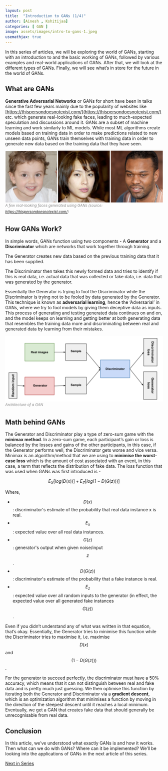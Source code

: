 ```yaml
---
layout: post
title:  "Introduction to GANs (1/4)"
author: [Ainesh , Kshitijaa]
categories: [ GAN ]
image: assets/images/intro-to-gans-1.jpeg
usemathjax: true
---
```


In this series of articles, we will be exploring the world of GANs, starting with an introduction to and the basic working of GANs, followed by various examples and real-world applications of GANs. After that, we will look at the different types of GANs. Finally, we will see what’s in store for the future in the world of GANs.

## What are GANs

**Generative Adversarial Networks** or GANs for short have been in talks since the fast few years mainly due to the popularity of websites like [https://thispersondoesnotexist.com/](https://thispersondoesnotexist.com/) etc. which generate real-looking fake faces, leading to much-expected speculation and discussions around it. GANs are a subset of machine learning and work similarly to ML models. While most ML algorithms create models based on training data in order to make predictions related to new unseen data points, GANs train themselves with training data in order to generate new data based on the training data that they have seen. 

![](../assets/images/gan.png)
<span style="color: #888"><sup><i>A few real-looking faces generated using GANs (source: https://thispersondoesnotexist.com/)</i></sup></span>

## How GANs Work?

In simple words, GANs function using two components - A **Generator** and a **Discriminator** which are networks that work together through training.

The Generator creates new data based on the previous training data that it has been supplied.

The Discriminator then takes this newly formed data and tries to identify if this is real data, i.e. actual data that was collected or fake data, i.e. data that was generated by the generator.

Essentially the Generator is trying to fool the Discriminator while the Discriminator is trying not to be fooled by data generated by the Generator. This technique is known as **adversarial learning**, hence the ‘Adversarial’ in GANs, where we try to fool models by giving them deceptive data as inputs. This process of generating and testing generated data continues on and on, and the model keeps on learning and getting better at both generating data that resembles the training data more and discriminating between real and generated data by learning from their mistakes.

![](../assets/images/gan2.png)
<span style="color: #888"><sup><i>Architecture of a GAN</i></sup></span>

## Math behind GANs
The Generator and Discriminator play a type of zero-sum game with the **minimax method**. In a zero-sum game, each participant’s gain or loss is balanced by the losses and gains of the other participants, in this case, if the Generator performs well, the Discriminator gets worse and vice versa. Minimax is an algorithm/method that we are using to **minimise the worst-case loss** which is the amount of cost associated with an event, in this case, a term that reflects the distribution of fake data. The loss function that was used when GANs was first introduced is -

$$E_X[log(D(x))] + E_Z[log(1-D(G(z)))]$$

Where,
- $$D(x)$$: discriminator's estimate of the probability that real data instance x is real.
- $$E_x$$: expected value over all real data instances.
- $$G(z)$$: generator's output when given noise/input $$z$$.
- $$D(G(z))$$: discriminator's estimate of the probability that a fake instance is real.
- $$E_z$$: expected value over all random inputs to the generator (in effect, the expected value over all generated fake instances $$G(z))$$.

Even if you didn’t understand any of what was written in that equation, that’s okay. Essentially, the Generator tries to minimise this function while the Discriminator tries to maximise it, i.e. maximise $$D(x)$$ and $$(1-D(G(z)))$$.

For the generator to succeed perfectly, the discriminator must have a 50% accuracy, which means that it can not distinguish between real and fake data and is pretty much just guessing. We then optimise this function by iterating both the Generator and Discriminator via a **gradient descent**, which is an optimization algorithm that minimises a function by moving in the direction of the steepest descent until it reaches a local minimum. Eventually, we get a GAN that creates fake data that should generally be unrecognisable from real data.

## Conclusion
In this article, we’ve understood what exactly GANs is and how it works. Then what can we do with GANs? Where can it be implemented? We’ll be looking into the applications of GANs in the next article of this series.

[Next in Series](https://www.youtube.com/watch?v=dvdT2gQfzqM)

